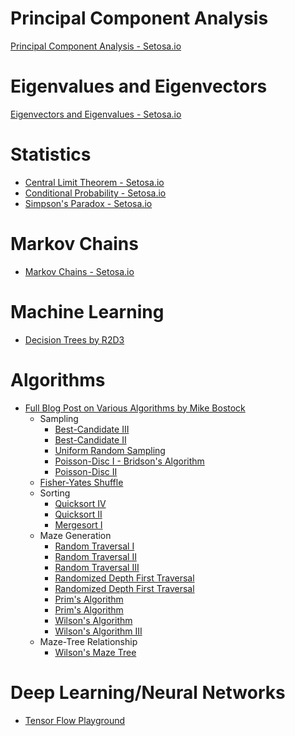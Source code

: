 
# Principal Component Analysis
[Principal Component Analysis - Setosa.io](http://setosa.io/ev/principal-component-analysis/)

# Eigenvalues and Eigenvectors
[Eigenvectors and Eigenvalues - Setosa.io](http://setosa.io/ev/eigenvectors-and-eigenvalues/)

# Statistics
* [Central Limit Theorem - Setosa.io](http://blog.vctr.me/posts/central-limit-theorem.html)
* [Conditional Probability - Setosa.io](http://setosa.io/conditional/)
* [Simpson's Paradox - Setosa.io](http://vudlab.com/simpsons/)

# Markov Chains
* [Markov Chains - Setosa.io](http://setosa.io/blog/2014/07/26/markov-chains/index.html)

# Machine Learning
* [Decision Trees by R2D3](http://www.r2d3.us/visual-intro-to-machine-learning-part-1/)

#  Algorithms
* [Full Blog Post on Various Algorithms by Mike Bostock](https://bost.ocks.org/mike/algorithms/)
  * Sampling
    * [Best-Candidate III](https://bl.ocks.org/mbostock/981b42034400e48ac637)
    * [Best-Candidate II](https://bl.ocks.org/mbostock/d7bf3bd67d00ed79695b)
    * [Uniform Random Sampling](https://bl.ocks.org/mbostock/fe3f75700e70416e37cd)
    * [Poisson-Disc I - Bridson's Algorithm](https://bl.ocks.org/mbostock/19168c663618b7f07158)
    * [Poisson-Disc II](https://bl.ocks.org/mbostock/dbb02448b0f93e4c82c3)
  * [Fisher-Yates Shuffle](https://bost.ocks.org/mike/shuffle/)
  * Sorting
    * [Quicksort IV](https://bl.ocks.org/mbostock/e1e1e7e2c360bec054ba)
    * [Quicksort II](https://bl.ocks.org/mbostock/eb3bf12a9d02d78480c2)
    * [Mergesort I](https://bl.ocks.org/mbostock/39566aca95eb03ddd526)
  * Maze Generation
    * [Random Traversal I](https://bl.ocks.org/mbostock/70a28267db0354261476)
    * [Random Traversal II](https://bl.ocks.org/mbostock/11167589)
    * [Random Traversal III](https://bl.ocks.org/mbostock/11337835)
    * [Randomized Depth First Traversal](https://bl.ocks.org/mbostock/1ef3b1fb9eb35ca8ffff)
    * [Randomized Depth First Traversal](https://bl.ocks.org/mbostock/949c772b81296f8e4188)
    * [Prim's Algorithm](https://bl.ocks.org/mbostock/11159599)
    * [Prim's Algorithm](https://bl.ocks.org/mbostock/11377353)
    * [Wilson's Algorithm](https://bl.ocks.org/mbostock/11357811)
    * [Wilson's Algorithm III](https://bl.ocks.org/mbostock/11363008)
  * Maze-Tree Relationship
    * [Wilson's Maze Tree](https://bl.ocks.org/mbostock/061b3929ba0f3964d335) 

# Deep Learning/Neural Networks
* [Tensor Flow Playground](http://playground.tensorflow.org/)
